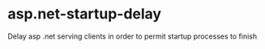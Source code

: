 # asp.net-startup-delay
Delay asp .net serving clients in order to permit startup processes to finish
